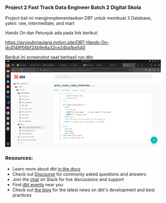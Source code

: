 ### Project 2 Fast Track Data Engineer Batch 2 Digital Skola


Project kali ini menginmplementasikan DBT untuk membuat 3 Database, yakni: raw, intermediate, and mart

Hands On dan Petunjuk ada pada link berikut:

https://ayyoubmaulana.notion.site/DBT-Hands-On-dc4149f56bf24b9e8a32ce24ba1be540


Berikut ini screenshot saat berhasil run dbt:
![alt text](https://github.com/triutama133/ftde2_Project2/blob/main/screenshot.png?raw=true)





### Resources:
- Learn more about dbt [in the docs](https://docs.getdbt.com/docs/introduction)
- Check out [Discourse](https://discourse.getdbt.com/) for commonly asked questions and answers
- Join the [chat](https://community.getdbt.com/) on Slack for live discussions and support
- Find [dbt events](https://events.getdbt.com) near you
- Check out [the blog](https://blog.getdbt.com/) for the latest news on dbt's development and best practices
